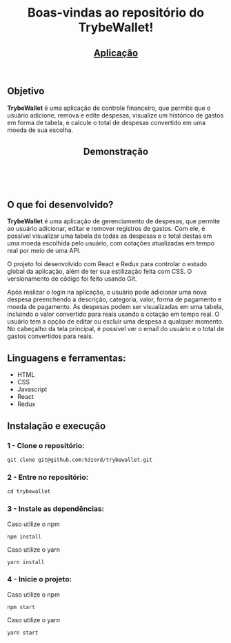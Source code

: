 <h1 align="center">Boas-vindas ao repositório do TrybeWallet!</h1>

<h2 align="center">
  <a href="https://h3zord.github.io/trybewallet" target="_blank">
    Aplicação
  </a>
</h2>
<br/>

## Objetivo

<strong>TrybeWallet</strong> é uma aplicação de controle financeiro, que permite que o usuário adicione, remova e edite despesas, visualize um histórico de gastos em forma de tabela, e calcule o total de despesas convertido em uma moeda de sua escolha.

<h2 align="center">Demonstração</h2>
<br/>

<div align="center">



</div>

<br/>
<br/>

## O que foi desenvolvido?

<strong>TrybeWallet</strong> é uma aplicação de gerenciamento de despesas, que permite ao usuário adicionar, editar e remover registros de gastos. Com ele, é possível visualizar uma tabela de todas as despesas e o total destas em uma moeda escolhida pelo usuário, com cotações atualizadas em tempo real por meio de uma API.

O projeto foi desenvolvido com React e Redux para controlar o estado global da aplicação, além de ter sua estilização feita com CSS. O versionamento de código foi feito usando Git.

Após realizar o login na aplicação, o usuário pode adicionar uma nova despesa preenchendo a descrição, categoria, valor, forma de pagamento e moeda de pagamento. As despesas podem ser visualizadas em uma tabela, incluindo o valor convertido para reais usando a cotação em tempo real. O usuário tem a opção de editar ou excluir uma despesa a qualquer momento. No cabeçalho da tela principal, é possível ver o email do usuário e o total de gastos convertidos para reais.

## Linguagens e ferramentas:
- HTML
- CSS
- Javascript
- React
- Redux

## Instalação e execução

### 1 - Clone o repositório:
```
git clone git@github.com:h3zord/trybewallet.git
```

### 2 - Entre no repositório:
```
cd trybewallet
```

### 3 - Instale as dependências:
Caso utilize o npm
```
npm install
```
Caso utilize o yarn
```
yarn install
```

### 4 - Inicie o projeto:
Caso utilize o npm
```
npm start
```
Caso utilize o yarn
```
yarn start
```